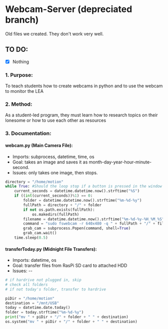 # Webcam-Server (depreciated branch)
Old files we created. They don't work very well.

## TO DO:
- [X] Nothing

### 1. Purpose:
To teach students how to create webcams in python and to use the webcam to monitor the LEA

### 2. Method:
As a student-led program, they must learn how to research topics on their lonesome or how to use each other as resources

### 3. Documentation:

#### webcam.py (Main Camera File):
- Imports: subprocess, datetime, time, os
- Goal: takes an image and saves it as month-day-year-hour-minute-second.
- Issues: only takes one image, then stops.
```python
directory = "/home/motion"
while True: #Should the loop stop if a button is pressed in the window where it runs?
	current_seconds = datetime.datetime.now().strftime("%S")
	if ((int(current_seconds))%1) == 0:
		folder = datetime.datetime.now().strftime("%m-%d-%y")
		fullPath = directory + "/" + folder
		if not os.path.exists(fullPath):
			os.makedirs(fullPath)
		filename = datetime.datetime.now().strftime("%m-%d-%y-%H_%M_%S")
		command = "sudo fswebcam -r 640x480 -q " + fullPath + "/" + filename + ".jpg" #Can this be done without rootuser?
		grab_cam = subprocess.Popen(command, shell=True)
		grab_cam.wait()
	time.sleep(0.5)
```

#### transferToday.py (Midnight File Transfers):
- Imports: datetime, os
- Goal: transfer files from RasPi SD card to attached HDD
- Issues: --
```python
# if hardrive not plugged in, skip
# check all folders
# if not today's folder, transfer to hardrive

piDir = "/home/motion"
destination = "/mnt/USB"
today = datetime.date.today()
folder = today.strftime("%m-%d-%y")
print("mv " + piDir + "/" + folder + " " + destination)
os.system("mv " + piDir + "/" + folder + " " + destination)
```